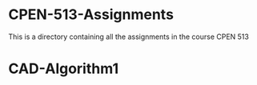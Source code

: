 # CPEN-513-Assignments

This is a directory containing all the assignments in the course CPEN 513
# CAD-Algorithm1
